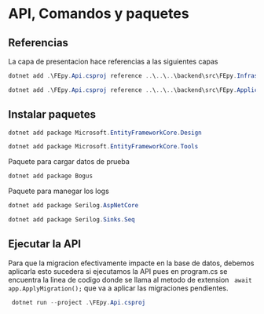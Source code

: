 # API, Comandos y paquetes

## Referencias

La capa de presentacion hace referencias a las siguientes capas

``` powershell
dotnet add .\FEpy.Api.csproj reference ..\..\..\backend\src\FEpy.Infrastructure\FEpy.Infrastructure.csproj
```

``` powershell
dotnet add .\FEpy.Api.csproj reference ..\..\..\backend\src\FEpy.Application\FEpy.Application.csproj
```

## Instalar paquetes

``` powershell
dotnet add package Microsoft.EntityFrameworkCore.Design
```

``` powershell
dotnet add package Microsoft.EntityFrameworkCore.Tools
```

Paquete para cargar datos de prueba

``` powershell
dotnet add package Bogus
```
Paquete para manegar los logs
``` powershell
dotnet add package Serilog.AspNetCore
```

``` powershell
dotnet add package Serilog.Sinks.Seq
```





## Ejecutar la API 

Para que la migracion efectivamente impacte en la base de datos, debemos aplicarla
esto sucedera si ejecutamos la API pues en program.cs se encuentra la linea de codigo donde se llama al 
metodo de extension <code> await app.ApplyMigration();</code> que va a aplicar las migraciones pendientes.

``` powershell
 dotnet run --project .\FEpy.Api.csproj
 ```

 
